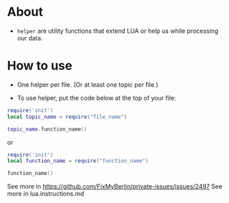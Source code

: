 # About

- `helper` are utility functions that extend LUA or help us while processing our data.

# How to use

- One helper per file. (Or at least one topic per file.)

- To use helper, put the code below at the top of your file:

```lua
require('init')
local topic_name = require("file_name")

topic_name.function_name()
```

or

```lua
require('init')
local function_name = require("function_name")

function_name()
```

See more in https://github.com/FixMyBerlin/private-issues/issues/2497
See more in lua.instructions.md
